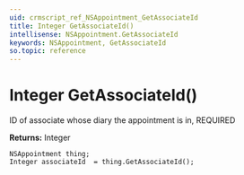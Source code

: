 ```yaml
---
uid: crmscript_ref_NSAppointment_GetAssociateId
title: Integer GetAssociateId()
intellisense: NSAppointment.GetAssociateId
keywords: NSAppointment, GetAssociateId
so.topic: reference
---
```


# Integer GetAssociateId()

ID of associate whose diary the appointment is in, REQUIRED

**Returns:** Integer

```crmscript
NSAppointment thing;
Integer associateId  = thing.GetAssociateId();
```

